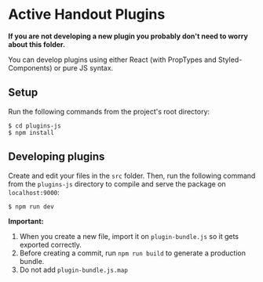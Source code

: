 # Active Handout Plugins

**If you are not developing a new plugin you probably don't need to worry about this folder.**

You can develop plugins using either React (with PropTypes and Styled-Components) or pure JS syntax.

## Setup

Run the following commands from the project's root directory:

    $ cd plugins-js
    $ npm install

## Developing plugins

Create and edit your files in the `src` folder. Then, run the following command from the `plugins-js` directory to compile and serve the package on `localhost:9000`:

    $ npm run dev

**Important:**

1. When you create a new file, import it on `plugin-bundle.js` so it gets exported correctly.
2. Before creating a commit, run `npm run build` to generate a production bundle.
3. Do not add `plugin-bundle.js.map`
